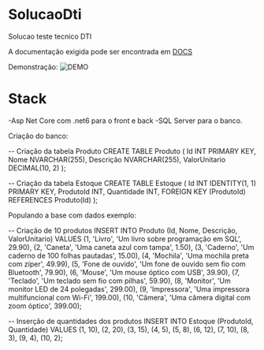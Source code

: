 # SolucaoDti

Solucao teste tecnico DTI

A documentação exigida pode ser encontrada em
[DOCS](Documentacao.pdf)

Demonstração:
![DEMO](gifDemonstracao.gif)

# Stack

-Asp Net Core com .net6 para o front e back
-SQL Server para o banco.

Criação do banco:

-- Criação da tabela Produto
CREATE TABLE Produto (
Id INT PRIMARY KEY,
Nome NVARCHAR(255),
Descrição NVARCHAR(255),
ValorUnitario DECIMAL(10, 2)
);

-- Criação da tabela Estoque
CREATE TABLE Estoque (
Id INT IDENTITY(1, 1) PRIMARY KEY,
ProdutoId INT,
Quantidade INT,
FOREIGN KEY (ProdutoId) REFERENCES Produto(Id)
);

Populando a base com dados exemplo:

-- Criação de 10 produtos
INSERT INTO Produto (Id, Nome, Descrição, ValorUnitario) VALUES
(1, 'Livro', 'Um livro sobre programação em SQL', 29.90),
(2, 'Caneta', 'Uma caneta azul com tampa', 1.50),
(3, 'Caderno', 'Um caderno de 100 folhas pautadas', 15.00),
(4, 'Mochila', 'Uma mochila preta com zíper', 49.99),
(5, 'Fone de ouvido', 'Um fone de ouvido sem fio com Bluetooth', 79.90),
(6, 'Mouse', 'Um mouse óptico com USB', 39.90),
(7, 'Teclado', 'Um teclado sem fio com pilhas', 59.90),
(8, 'Monitor', 'Um monitor LED de 24 polegadas', 299.00),
(9, 'Impressora', 'Uma impressora multifuncional com Wi-Fi', 199.00),
(10, 'Câmera', 'Uma câmera digital com zoom óptico', 399.00);

-- Inserção de quantidades dos produtos
INSERT INTO Estoque (ProdutoId, Quantidade) VALUES
(1, 10),
(2, 20),
(3, 15),
(4, 5),
(5, 8),
(6, 12),
(7, 10),
(8, 3),
(9, 4),
(10, 2);
